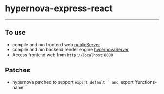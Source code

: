 # hypernova-express-react
----------
## To use
- compile and run frontend web [publicServer](./publicServer)
- compile and run backend render engine [hypernovaServer](./hypernovaServer)
- Access frontend web from ```http://localhost:8080```

## Patches
- hypernova patched to support ```export default`` and ```export 'functions-name'``

